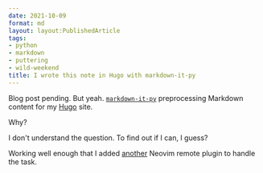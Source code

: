 ```yaml
---
date: 2021-10-09
format: md
layout: layout:PublishedArticle
tags:
- python
- markdown
- puttering
- wild-weekend
title: I wrote this note in Hugo with markdown-it-py
---
```


[markdown-it-py]: https://markdown-it-py.readthedocs.io/en/latest/index.html
[hugo]: https://gohugo.io
[another]: /post/2021/08/trying-a-thing-with-neovim/

Blog post pending. But yeah. [`markdown-it-py`][markdown-it-py] preprocessing
Markdown content for my [Hugo][hugo] site.

Why?

I don't understand the question. To find out if I can, I guess?

Working well enough that I added [another][] Neovim remote plugin to handle the
task.